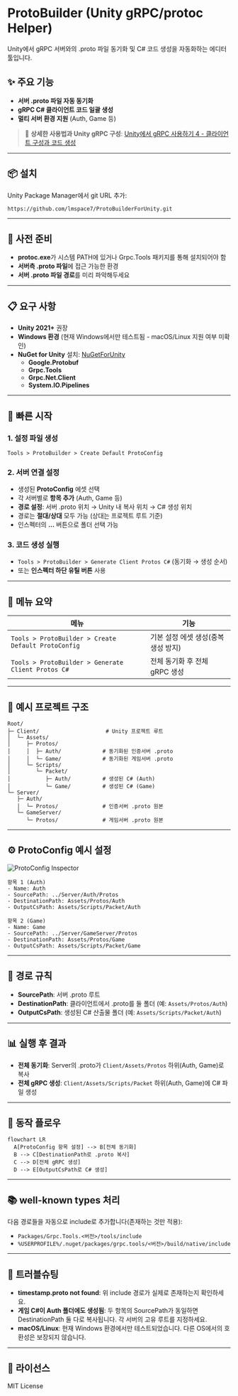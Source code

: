 # ProtoBuilder (Unity gRPC/protoc Helper)

Unity에서 gRPC 서버와의 .proto 파일 동기화 및 C# 코드 생성을 자동화하는 에디터 툴입니다.

## ✨ 주요 기능

- **서버 .proto 파일 자동 동기화**
- **gRPC C# 클라이언트 코드 일괄 생성**
- **멀티 서버 환경 지원** (Auth, Game 등)

> 📝 **상세한 사용법과 Unity gRPC 구성**: [Unity에서 gRPC 사용하기 4 - 클라이언트 구성과 코드 생성](https://lmspace7.github.io/posts/unity-grpc-4/)

---

## 📦 설치

Unity Package Manager에서 git URL 추가:

```text
https://github.com/lmspace7/ProtoBuilderForUnity.git
```

---

## 🔧 사전 준비

- **protoc.exe**가 시스템 PATH에 있거나 Grpc.Tools 패키지를 통해 설치되어야 함
- **서버측 .proto 파일**에 접근 가능한 환경
- **서버 .proto 파일 경로**를 미리 파악해두세요

---

## 📋 요구 사항

- **Unity 2021+** 권장
- **Windows 환경** (현재 Windows에서만 테스트됨 - macOS/Linux 지원 여부 미확인)
- **NuGet for Unity** 설치: [NuGetForUnity](https://github.com/GlitchEnzo/NuGetForUnity)
  - **Google.Protobuf**
  - **Grpc.Tools**
  - **Grpc.Net.Client**
  - **System.IO.Pipelines**

---

## 🚀 빠른 시작

### 1. 설정 파일 생성
`Tools > ProtoBuilder > Create Default ProtoConfig`

### 2. 서버 연결 설정
- 생성된 **ProtoConfig** 에셋 선택
- 각 서버별로 **항목 추가** (Auth, Game 등)
- **경로 설정**: 서버 .proto 위치 → Unity 내 복사 위치 → C# 생성 위치
- 경로는 **절대/상대** 모두 가능 (상대는 프로젝트 루트 기준)
- 인스펙터의 **...** 버튼으로 폴더 선택 가능

### 3. 코드 생성 실행

- `Tools > ProtoBuilder > Generate Client Protos C#` (동기화 → 생성 순서)
- 또는 **인스펙터 하단 유틸 버튼** 사용

---

## 📝 메뉴 요약

| 메뉴 | 기능 |
| --- | --- |
| `Tools > ProtoBuilder > Create Default ProtoConfig` | 기본 설정 에셋 생성(중복 생성 방지) |
| `Tools > ProtoBuilder > Generate Client Protos C#` | 전체 동기화 후 전체 gRPC 생성 |

---

## 📁 예시 프로젝트 구조

```text
Root/
├─ Client/                     # Unity 프로젝트 루트
│  └─ Assets/
│     ├─ Protos/
│     │  ├─ Auth/             # 동기화된 인증서버 .proto
│     │  └─ Game/             # 동기화된 게임서버 .proto
│     └─ Scripts/
│        └─ Packet/
│           ├─ Auth/          # 생성된 C# (Auth)
│           └─ Game/          # 생성된 C# (Game)
└─ Server/
   ├─ Auth/
   │  └─ Protos/              # 인증서버 .proto 원본
   └─ GameServer/
      └─ Protos/              # 게임서버 .proto 원본
```

---

## ⚙️ ProtoConfig 예시 설정

![ProtoConfig Inspector](https://github.com/user-attachments/assets/7a043af9-1ab9-4fa1-8074-bade86a705e4)

```text
항목 1 (Auth)
- Name: Auth
- SourcePath: ../Server/Auth/Protos
- DestinationPath: Assets/Protos/Auth
- OutputCsPath: Assets/Scripts/Packet/Auth

항목 2 (Game)
- Name: Game
- SourcePath: ../Server/GameServer/Protos
- DestinationPath: Assets/Protos/Game
- OutputCsPath: Assets/Scripts/Packet/Game
```

---

## 📂 경로 규칙

- **SourcePath**: 서버 .proto 루트
- **DestinationPath**: 클라이언트에서 .proto를 둘 폴더 (예: `Assets/Protos/Auth`)
- **OutputCsPath**: 생성된 C# 산출물 폴더 (예: `Assets/Scripts/Packet/Auth`)

---

## 📊 실행 후 결과

- **전체 동기화**: Server의 .proto가 `Client/Assets/Protos` 하위(Auth, Game)로 복사
- **전체 gRPC 생성**: `Client/Assets/Scripts/Packet` 하위(Auth, Game)에 C# 파일 생성

---

## 🔄 동작 플로우

```mermaid
flowchart LR
  A[ProtoConfig 항목 설정] --> B[전체 동기화]
  B --> C[DestinationPath로 .proto 복사]
  C --> D[전체 gRPC 생성]
  D --> E[OutputCsPath로 C# 생성]
```

---

## 📚 well-known types 처리

다음 경로들을 자동으로 include로 추가합니다(존재하는 것만 적용):
- `Packages/Grpc.Tools.<버전>/tools/include`
- `%USERPROFILE%/.nuget/packages/grpc.tools/<버전>/build/native/include`

---

## 🔧 트러블슈팅

- **timestamp.proto not found**: 위 include 경로가 실제로 존재하는지 확인하세요.
- **게임 C#이 Auth 폴더에도 생성됨**: 두 항목의 SourcePath가 동일하면 DestinationPath 둘 다로 복사됩니다. 각 서버의 고유 루트를 지정하세요.
- **macOS/Linux**: 현재 Windows 환경에서만 테스트되었습니다. 다른 OS에서의 호환성은 보장되지 않습니다.

---

## 📄 라이선스

MIT License
